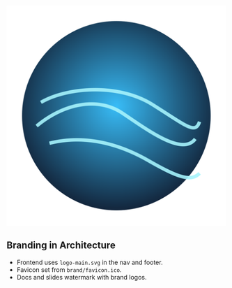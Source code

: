 ![BlueSphere](/frontend/bluesphere-site/public/brand/logo.svg)



## Branding in Architecture
- Frontend uses `logo-main.svg` in the nav and footer.
- Favicon set from `brand/favicon.ico`.
- Docs and slides watermark with brand logos.
